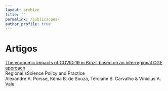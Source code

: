 ```yaml
---
layout: archive
title: ""
permalink: /publicacoes/
author_profile: true
---
```


# Artigos

[The economic impacts of COVID‐19 in Brazil based on an interregional CGE approach](https://doi.org/10.1111/rsp3.12354)\
Regional sScience Policy and Practice\
Alexandre A. Porsse, Kênia B. de Souza, Terciane S. Carvalho & Vinícius A. Vale
